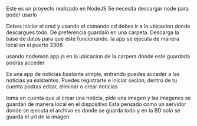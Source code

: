 Este es un proyecto realizado en NodeJS
Se necesita descargar node para poder usarlo

Debes iniciar el cmd y usando el comando cd debes ir a la ubicacion donde descargues todo. De preferencia guardalo en una carpeta. 
Descarga la base de datos para que este funcionando. la app se ejecuta de manera local en el puerto 3306 

usando nodemon app.js en la ubicacion de la carpera donde este guardada podras acceder

Es una app de noticias bastante simple, entrando puedes acceder a las noticias ya existentes. 
Puedes registrarte e iniciar secion, dentro de tu cuenta podras editar, eliminar o crear noticias 

toma en cuenta que al crear una noticia, pide una imagen y las imagenes se guardan de manera local en el dispositivo 
Esta pensado como un servidor donde se ejecuta el archivo es donde se guarda todo y en la BD solo se guarda el url de la imagen
